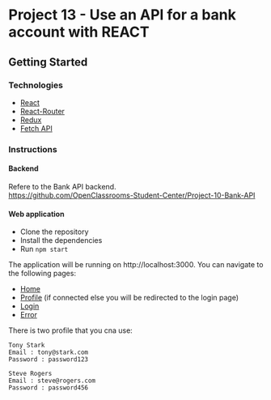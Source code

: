 # Project 13 - Use an API for a bank account with REACT

## Getting Started

### Technologies

* [React](https://reactjs.org/)
* [React-Router](https://reacttraining.com/react-router/web/guides/quick-start)
* [Redux](https://redux.js.org/)
* [Fetch API](https://developer.mozilla.org/en-US/docs/Web/API/Fetch_API)

### Instructions

#### Backend

Refere to the Bank API backend.  
https://github.com/OpenClassrooms-Student-Center/Project-10-Bank-API

#### Web application

* Clone the repository
* Install the dependencies
* Run `npm start`

The application will be running on http://localhost:3000.
You can navigate to the following pages:
* [Home](http://localhost:3000/)
* [Profile](http://localhost:3000/profile) (if connected else you will be redirected to the login page)
* [Login](http://localhost:3000/login)
* [Error](http://localhost:3000/*)

There is two profile that you cna use: 

```
Tony Stark
Email : tony@stark.com  
Password : password123  
```

```
Steve Rogers
Email : steve@rogers.com  
Password : password456  
```